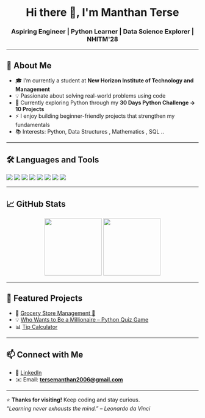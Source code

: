 <h1 align="center">Hi there 👋, I'm Manthan Terse</h1>
<h3 align="center">Aspiring Engineer | Python Learner | Data Science Explorer | NHITM'28 </h3>

---

## 🚀 About Me

- 🎓 I’m currently a student at **New Horizon Institute of Technology and Management**
- 💡 Passionate about solving real-world problems using code
- 🐍 Currently exploring Python through my **30 Days Python Challenge → 10 Projects**
- ⚡ I enjoy building beginner-friendly projects that strengthen my fundamentals
- 📚 Interests: Python, Data Structures , Mathematics , SQL ..

---

## 🛠️ Languages and Tools

<p>
  <img src="https://img.shields.io/badge/Python-3776AB?style=for-the-badge&logo=python&logoColor=white" />
  <img src="https://img.shields.io/badge/C-00599C?style=for-the-badge&logo=c&logoColor=white" />
  <img src="https://img.shields.io/badge/Java-007396?style=for-the-badge&logo=java&logoColor=white" />
  <img src="https://img.shields.io/badge/MySQL-4479A1?style=for-the-badge&logo=mysql&logoColor=white" />
  <img src="https://img.shields.io/badge/Power%20BI-F2C811?style=for-the-badge&logo=powerbi&logoColor=black" />
  <img src="https://img.shields.io/badge/Numpy-013243?style=for-the-badge&logo=numpy&logoColor=white" />
  <img src="https://img.shields.io/badge/Pandas-150458?style=for-the-badge&logo=pandas&logoColor=white" />
  <img src="https://img.shields.io/badge/Matplotlib-11557C?style=for-the-badge&logo=matplotlib&logoColor=white" />
</p>

---

## 📈 GitHub Stats

<p align="center">
  <img src="https://github-readme-stats.vercel.app/api?username=ManthanTerse&show_icons=true&theme=default" height="150px"/>
  <img src="https://github-readme-stats.vercel.app/api/top-langs/?username=ManthanTerse&layout=compact&theme=default" height="150px"/>
</p>

---

## 📌 Featured Projects

- 💼 [Grocery Store Management 🛒](https://github.com/ManthanTerse/grocery-store-management)
- 💡 [Who Wants to Be a Millionaire – Python Quiz Game](https://github.com/ManthanTerse/millionaire-quiz-game)
- 📊 [Tip Calculator](https://github.com/ManthanTerse/tip-calculator)

---

## 📫 Connect with Me

- 💼 [LinkedIn](https://www.linkedin.com/in/manthanterse)
- ✉️ Email: **tersemanthan2006@gmail.com** 

---

⭐ **Thanks for visiting!** Keep coding and stay curious.  
_“Learning never exhausts the mind.” – Leonardo da Vinci_

